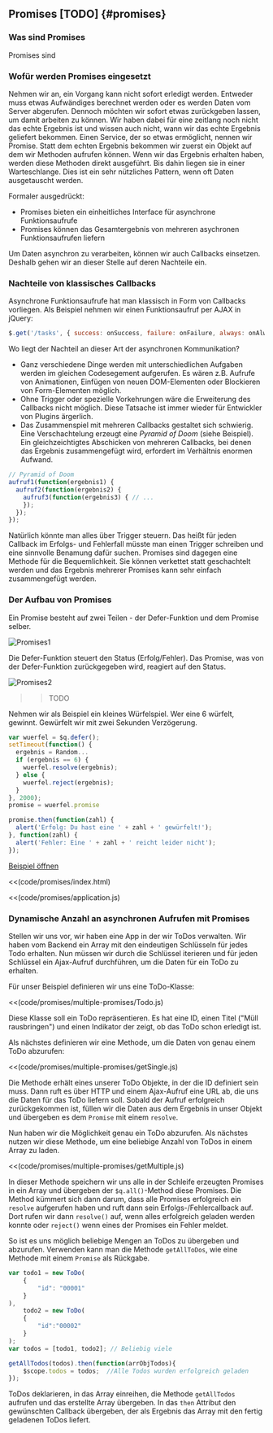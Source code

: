 Promises [TODO] {#promises}
--------------------

### Was sind Promises

Promises sind




### Wofür werden Promises eingesetzt

Nehmen wir an, ein Vorgang kann nicht sofort erledigt werden. Entweder muss etwas Aufwändiges berechnet werden oder es werden Daten vom Server abgerufen. Dennoch möchten wir sofort etwas zurückgeben lassen, um damit arbeiten zu können. Wir haben dabei für eine zeitlang noch nicht das echte Ergebnis ist und wissen auch nicht, wann wir das echte Ergebnis geliefert bekommen. Einen Service, der so etwas ermöglicht, nennen wir Promise. Statt dem echten Ergebnis bekommen wir zuerst ein Objekt auf dem wir Methoden aufrufen können. Wenn wir das Ergebnis erhalten haben, werden diese Methoden direkt ausgeführt. Bis dahin liegen sie in einer Warteschlange. Dies ist ein sehr nützliches Pattern, wenn oft Daten ausgetauscht werden.

Formaler ausgedrückt:

* Promises bieten ein einheitliches Interface für asynchrone Funktionsaufrufe
* Promises können das Gesamtergebnis von mehreren asychronen Funktionsaufrufen liefern

Um Daten asynchron zu verarbeiten, können wir auch Callbacks einsetzen. Deshalb gehen wir an dieser Stelle auf deren Nachteile ein.

### Nachteile von klassisches Callbacks

Asynchrone Funktionsaufrufe hat man klassisch in Form von Callbacks vorliegen. Als Beispiel nehmen wir einen Funktionsaufruf per AJAX in jQuery:

~~~javascript
$.get('/tasks', { success: onSuccess, failure: onFailure, always: onAlways });
~~~

Wo liegt der Nachteil an dieser Art der asynchronen Kommunikation?

* Ganz verschiedene Dinge werden mit unterschiedlichen Aufgaben werden im gleichen Codesegement aufgerufen. Es wären z.B. Aufrufe von Animationen, Einfügen von neuen DOM-Elementen oder Blockieren von Form-Elementen möglich.
* Ohne Trigger oder spezielle Vorkehrungen wäre die Erweiterung des Callbacks nicht möglich. Diese Tatsache ist immer wieder für Entwickler von Plugins ärgerlich.
* Das Zusammenspiel mit mehreren Callbacks gestaltet sich schwierig. Eine Verschachtelung erzeugt eine *Pyramid of Doom* (siehe Beispiel). Ein gleichzeichtigtes Abschicken von mehreren Callbacks, bei denen das Ergebnis zusammengefügt wird, erfordert im Verhältnis enormen Aufwand.

~~~javascript
// Pyramid of Doom
aufruf1(function(ergebnis1) {
  aufruf2(function(ergebnis2) {
    aufruf3(function(ergebnis3) { // ...
    });
  });
});
~~~

Natürlich könnte man alles über Trigger steuern. Das heißt für jeden Callback im Erfolgs- und Fehlerfall müsste man einen Trigger schreiben und eine sinnvolle Benamung dafür suchen. Promises sind dagegen eine Methode für die Bequemlichkeit. Sie können verkettet statt geschachtelt werden und das Ergebnis mehrerer Promises kann sehr einfach zusammengefügt werden.

### Der Aufbau von Promises

Ein Promise besteht auf zwei Teilen - der Defer-Funktion und dem Promise selber.

![Promises1](figures/promises.png)

Die Defer-Funktion steuert den Status (Erfolg/Fehler). Das Promise, was von der Defer-Funktion zurückgegeben wird, reagiert auf den Status.

![Promises2](figures/promises2.png)


>> TODO

Nehmen wir als Beispiel ein kleines Würfelspiel. Wer eine 6 würfelt, gewinnt. Gewürfelt wir mit zwei Sekunden Verzögerung.

~~~javascript
var wuerfel = $q.defer();
setTimeout(function() {
  ergebnis = Random...
  if (ergebnis == 6) {
    wuerfel.resolve(ergebnis);
  } else {
    wuerfel.reject(ergebnis);
  }
}, 2000);
promise = wuerfel.promise

promise.then(function(zahl) {
  alert('Erfolg: Du hast eine ' + zahl + ' gewürfelt!');
}, function(zahl) {
  alert('Fehler: Eine ' + zahl + ' reicht leider nicht');
});
~~~


[Beispiel öffnen](http://angularjs.de/code/promises/index.html)


<<(code/promises/index.html)

<<(code/promises/application.js)

### Dynamische Anzahl an asynchronen Aufrufen mit Promises
Stellen wir uns vor, wir haben eine App in der wir ToDos verwalten. Wir haben vom Backend ein Array mit den eindeutigen Schlüsseln für jedes Todo erhalten.
Nun müssen wir durch die Schlüssel iterieren und für jeden Schlüssel ein Ajax-Aufruf durchführen, um die Daten für ein ToDo zu erhalten.

Für unser Beispiel definieren wir uns eine ToDo-Klasse:

<<(code/promises/multiple-promises/Todo.js)

Diese Klasse soll ein ToDo repräsentieren. Es hat eine ID, einen Titel ("Müll rausbringen") und einen Indikator der zeigt, ob das ToDo schon erledigt ist.

Als nächstes definieren wir eine Methode, um die Daten von genau einem ToDo abzurufen:

<<(code/promises/multiple-promises/getSingle.js)

Die Methode erhält eines unserer ToDo Objekte, in der die ID definiert sein muss. Dann ruft es über HTTP und einem Ajax-Aufruf eine URL ab, die uns die Daten für das ToDo liefern soll.
Sobald der Aufruf erfolgreich zurückgekommen ist, füllen wir die Daten aus dem Ergebnis in unser Objekt und übergeben es dem `Promise` mit einem `resolve`.

Nun haben wir die Möglichkeit genau ein ToDo abzurufen. Als nächstes nutzen wir diese Methode, um eine beliebige Anzahl von ToDos in einem Array zu laden.

<<(code/promises/multiple-promises/getMultiple.js)

In dieser Methode speichern wir uns alle in der Schleife erzeugten Promises in ein Array und übergeben der `$q.all()`-Method diese Promises. Die Method kümmert sich dann darum, dass alle Promises erfolgreich ein `resolve` aufgerufen haben und ruft dann sein Erfolgs-/Fehlercallback auf.
Dort rufen wir dann `resolve()` auf, wenn alles erfolgreich geladen werden konnte oder `reject()` wenn eines der Promises ein Fehler meldet.

So ist es uns möglich beliebige Mengen an ToDos zu übergeben und abzurufen. Verwenden kann man die Methode `getAllToDos`, wie eine Methode mit einem `Promise` als Rückgabe.
~~~ javascript
var todo1 = new ToDo(
    {
        "id": "00001"
    }
),
    todo2 = new ToDo(
    {
        "id":"00002"
    }
);
var todos = [todo1, todo2]; // Beliebig viele

getAllTodos(todos).then(function(arrObjTodos){
    $scope.todos = todos;  //Alle Todos wurden erfolgreich geladen
});
~~~

ToDos deklarieren, in das Array einreihen, die Methode `getAllTodos` aufrufen und das erstellte Array übergeben. In das `then` Attribut den gewünschten Callback übergeben, der als Ergebnis das Array mit den fertig geladenen ToDos liefert.
